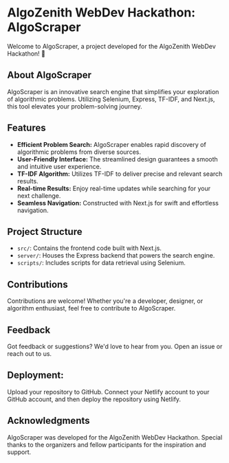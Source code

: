# AlgoZenith WebDev Hackathon: AlgoScraper



Welcome to AlgoScraper, a project developed for the AlgoZenith WebDev Hackathon! 🚀

## About AlgoScraper

AlgoScraper is an innovative search engine that simplifies your exploration of algorithmic problems. Utilizing Selenium, Express, TF-IDF, and Next.js, this tool elevates your problem-solving journey.

## Features

- **Efficient Problem Search:** AlgoScraper enables rapid discovery of algorithmic problems from diverse sources.
- **User-Friendly Interface:** The streamlined design guarantees a smooth and intuitive user experience.
- **TF-IDF Algorithm:** Utilizes TF-IDF to deliver precise and relevant search results.
- **Real-time Results:** Enjoy real-time updates while searching for your next challenge.
- **Seamless Navigation:** Constructed with Next.js for swift and effortless navigation.

## Project Structure

- `src/`: Contains the frontend code built with Next.js.
- `server/`: Houses the Express backend that powers the search engine.
- `scripts/`: Includes scripts for data retrieval using Selenium.

## Contributions

Contributions are welcome! Whether you're a developer, designer, or algorithm enthusiast, feel free to contribute to AlgoScraper.

## Feedback

Got feedback or suggestions? We'd love to hear from you. Open an issue or reach out to us.

## Deployment:

Upload your repository to GitHub. Connect your Netlify account to your GitHub account, and then deploy the repository using Netlify.

## Acknowledgments

AlgoScraper was developed for the AlgoZenith WebDev Hackathon. Special thanks to the organizers and fellow participants for the inspiration and support.

